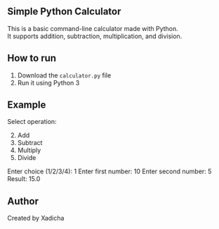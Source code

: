 ## Simple Python Calculator
This is a basic command-line calculator made with Python.  
It supports addition, subtraction, multiplication, and division.

## How to run
1. Download the `calculator.py` file
2. Run it using Python 3

## Example
Select operation:

2. Add
3. Subtract
4. Multiply
5. Divide

Enter choice (1/2/3/4): 1 
Enter first number: 10 
Enter second number: 5 
Result: 15.0

## Author
Created by Xadicha

